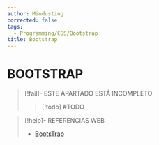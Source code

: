 ```yaml
---
author: Mindusting
corrected: false
tags:
  - Programming/CSS/Bootstrap
title: Bootstrap
---
```


# BOOTSTRAP

> [!fail]- ESTE APARTADO ESTÁ INCOMPLETO
> > [!todo] #TODO

> [!help]- REFERENCIAS WEB
> - [BootsTrap](https://getbootstrap.com/docs/5.1/getting-started/introduction/)
